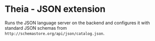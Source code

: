 # Theia - JSON extension

Runs the JSON language server on the backend and configures it with standard JSON schemas from `http://schemastore.org/api/json/catalog.json`.

